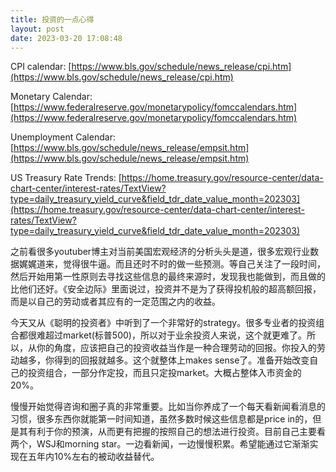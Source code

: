 ```yaml
---
title: 投资的一点心得
layout: post
date: 2023-03-20 17:08:48
---
```


CPI calendar: [https://www.bls.gov/schedule/news_release/cpi.htm](https://www.bls.gov/schedule/news_release/cpi.htm)

Monetary Calendar: [https://www.federalreserve.gov/monetarypolicy/fomccalendars.htm](https://www.federalreserve.gov/monetarypolicy/fomccalendars.htm) 

Unemployment Calendar: [https://www.bls.gov/schedule/news_release/empsit.htm](https://www.bls.gov/schedule/news_release/empsit.htm) 

US Treasury Rate Trends: [https://home.treasury.gov/resource-center/data-chart-center/interest-rates/TextView?type=daily_treasury_yield_curve&field_tdr_date_value_month=202303](https://home.treasury.gov/resource-center/data-chart-center/interest-rates/TextView?type=daily_treasury_yield_curve&field_tdr_date_value_month=202303)

之前看很多youtuber博主对当前美国宏观经济的分析头头是道，很多宏观行业数据娓娓道来，觉得很牛逼。而且还时不时的做一些预测。等自己关注了一段时间，然后开始用第一性原则去寻找这些信息的最终来源时，发现我也能做到，而且做的比他们还好。《安全边际》里面说过，投资并不是为了获得投机般的超高额回报，而是以自己的劳动或者其应有的一定范围之内的收益。

今天又从《聪明的投资者》中听到了一个非常好的strategy。很多专业者的投资组合都很难超过market(标普500)，所以对于业余投资人来说，这个就更难了。所以，从你的角度，应该把自己的投资收益当作是一种合理劳动的回报。你投入的劳动越多，你得到的回报就越多。这个就整体上makes sense了。准备开始改变自己的投资组合，一部分作定投，而且只定投market。大概占整体入市资金的20%。

慢慢开始觉得咨询和圈子真的非常重要。比如当你养成了一个每天看新闻看消息的习惯，很多东西你就能第一时间知道，虽然多数时候这些信息都是price in的，但是其有利于你的预演，从而更有把握的按照自己的想法进行投资。目前自己主要看两个，WSJ和morning star。一边看新闻，一边慢慢积累。希望能通过它渐渐实现在五年内10%左右的被动收益替代。


